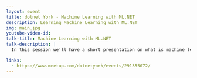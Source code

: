 ```yaml
---
layout: event
title: dotnet York - Machine Learning with ML.NET
description: Learning Machine Learning with ML.NET
img: main.jpg
youtube-video-id: 
talk-title: Machine Learning with ML.NET
talk-description: |
  In this session we'll have a short presentation on what is machine learning and the capabilities of ML.NET. Then we'll pair people together to create something useful with ML.NET

links:
  - https://www.meetup.com/dotnetyork/events/291355072/
---
```


